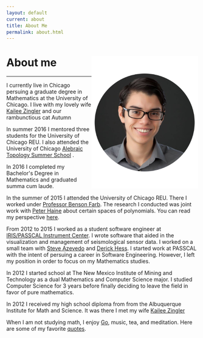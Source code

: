 ```yaml
---
layout: default
current: about
title: About Me
permalink: about.html
---
```

<div class="special jumbotron">
  <div class="container">
    <img src="randy.png" style="float:right;width:280px;height:350px;text-align:center;">
    <h1>About me</h1>
    <hr>
    <p>I currently live in Chicago persuing a graduate degree in Mathematics at the University of Chicago. I live with my lovely wife <a href="http://kvzvanwhy.me/">Kailee Zingler</a> and our rambunctious cat Autumn</p>

<p>In summer 2016 I mentored three students for the University of Chicago REU. I also attended the University of Chicago <a href="https://math.uchicago.edu/~chicagotopology2/">Alebraic Topology Summer School</a> .</p>

<p>In 2016 I completed my Bachelor's Degree in Mathematics and graduated summa cum laude.
   </p> 

<p>In the summer of 2015 I attended the University of Chicago REU. There I worked under <a href="https://www.math.uchicago.edu/~farb/">Professor Benson Farb</a>. The research I conducted was joint work with <a href="http://www.mit.edu/~phaine/">Peter Haine</a> about certain spaces of polynomials. You can read my perspective <a href="https://math.uchicago.edu/~may/REU2015/REUPapers/VanWhy.pdf">here</a>.</p>

<p>From 2012 to 2015 I worked as a student software engineer at <a href="https://www.passcal.nmt.edu/">IRIS/PASSCAL Instrument Center</a>. I wrote software that aided in the visualization and
    management of seismological sensor data. I worked on a small team with <a href="https://www.passcal.nmt.edu/users/azevedo">Steve Azevedo</a> and <a href="https://www.passcal.nmt.edu/users/dhess">Derick Hess</a>. I started work at PASSCAL with the intent of persuing a career in Software Engineering. However, I left my position in order to focus on
    my Mathematics studies.</p>

<p> In 2012 I started school at The New Mexico Institute of Mining and Technology as a dual Mathematics and Computer Science major. I studied Computer Science for 3 years before finally deciding to leave the field in favor of pure mathematics.</p>

<p>In 2012 I received my high school diploma from from the Albuquerque Institute for Math and Science. It was there I met my wife <a href="http://kvzvanwhy.me/">Kailee Zingler</a></p>


<p>When I am not studying math, I enjoy <a href="https://en.wikipedia.org/wiki/Go_(game)">Go</a>, music, tea, and meditation. Here are some of my favorite <a href="quotes">quotes</a>.
    </p>

    
  </div></div>

